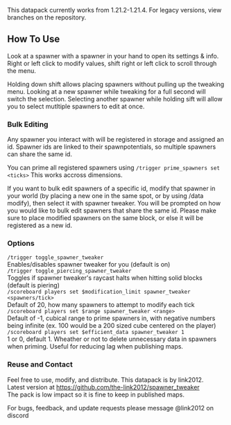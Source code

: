 This datapack currently works from 1.21.2-1.21.4. For legacy versions, view branches on the repository.<br>
## How To Use
Look at a spawner with a spawner in your hand to open its settings & info. Right or left click to modify values, shift right or left click to scroll through the menu. <br>

Holding down shift allows placing spawners without pulling up the tweaking menu. Looking at a new spawner while tweaking for a full second will switch the selection. Selecting another spawner while holding sift will allow you to select mutltiple spawners to edit at once. <br>

### Bulk Editing
Any spawner you interact with will be registered in storage and assigned an id. Spawner ids are linked to their spawnpotentials, so multiple spawners can share the same id.<br>

You can prime all registered spawners using `/trigger prime_spawners set <ticks>` This works accross dimensions.<br>

If you want to bulk edit spawners of a specific id, modify that spawner in your world (by placing a new one in the same spot, or by using /data modify), then select it with spawner tweaker. You will be prompted on how you would like to bulk edit spawners that share the same id. Please make sure to place modified spawners on the same block, or else it will be registered as a new id.<br>

### Options
`/trigger toggle_spawner_tweaker`<br>
Enables/disables spawner tweaker for you (default is on)<br>
`/trigger toggle_piercing_spawner_tweaker`<br>
Toggles if spawner tweaker's raycast halts when hitting solid blocks (default is piering)<br>
`/scoreboard players set $modification_limit spawner_tweaker <spawners/tick>`<br>
Default of 20, how many spawners to attempt to modify each tick<br>
`/scoreboard players set $range spawner_tweaker <range>`<br>
Default of -1, cubical range to prime spawners in, with negative numbers being infinite (ex. 100 would be a 200 sized cube centered on the player)<br>
`/scoreboard players set $efficient_data spawner_tweaker 1`<br>
1 or 0, default 1. Wheather or not to delete unnecessary data in spawners when priming. Useful for reducing lag when publishing maps.

### Reuse and Contact
Feel free to use, modify, and distribute. This datapack is by link2012.<br>
Latest version at https://github.com/the-link2012/spawner_tweaker<br>
The pack is low impact so it is fine to keep in published maps.

For bugs, feedback, and update requests please message @link2012 on discord